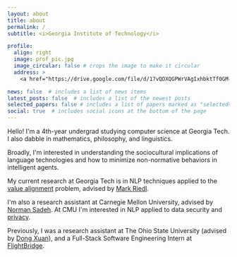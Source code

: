 ```yaml
---
layout: about
title: about
permalink: /
subtitle: <i>Georgia Institute of Technology</i>

profile:
  align: right
  image: prof_pic.jpg
  image_circular: false # crops the image to make it circular
  address: >
    <a href="https://drive.google.com/file/d/17vQDXQGPWrVAgIxhbktTf0GM-pUstTSP/view?usp=sharing">CV</a> / <a href="https://scholar.google.com/citations?user=7A4ZCDoAAAAJ&hl=en">Google Scholar</a>

news: false  # includes a list of news items
latest_posts: false  # includes a list of the newest posts
selected_papers: false # includes a list of papers marked as "selected={true}"
social: true  # includes social icons at the bottom of the page
---
```


Hello! I'm a 4th-year undergrad studying computer science at Georgia Tech. I also dabble in mathematics, philosophy, and linguistics.

Broadly, I'm interested in understanding the sociocultural implications of language technologies and how to minimize non-normative behaviors in intelligent agents.

My current research at Georgia Tech is in NLP techniques applied to the [value alignment](https://en.wikipedia.org/wiki/AI_alignment) problem, advised by [Mark Riedl](http://eilab.gatech.edu/mark-riedl.html).

I'm also a research assistant at Carnegie Mellon University, advised by [Norman Sadeh](https://www.normsadeh.org/). At CMU I'm interested in NLP applied to data security and [privacy](https://usableprivacy.org/).

Previously, I was a research assistant at The Ohio State University (advised by [Dong Xuan](https://scholar.google.com/citations?hl=en&user=11NcM2EAAAAJ&view_op=list_works&sortby=pubdate)), and a Full-Stack Software Engineering Intern at [FlightBridge](https://flightbridge.com/).
